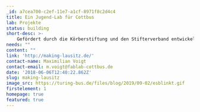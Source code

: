 ```yaml
---
_id: a7cea700-c2ef-11e7-a1cf-8971f8c2d4c4
title: Ein Jugend-Lab für Cottbus
lab: Projekte
status: building
short-desc: >-
    Gefördert durch die Körberstiftung und den Stifterverband entwickeln wir in Kooperation mit dem Netzwerk Offener Werkstätten Brandenburg ein Jugend-Lab für Cottbus.
needs: ""
content: ""
link: 'http://making-lausitz.de/'
contact-name: Maximilian Voigt
contact-email: m.voigt@fablab-cottbus.de
date: '2018-06-06T12:40:22.862Z'
slug: making-lausitz
image_src: https://turing-bus.de/files/blog/2019/09-02/esblinkt.gif
firstelement: 1
homepage: true
featured: true
---
```

